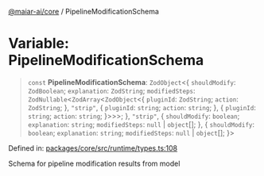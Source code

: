 [@maiar-ai/core](../index.md) / PipelineModificationSchema

# Variable: PipelineModificationSchema

> `const` **PipelineModificationSchema**: `ZodObject`\<\{ `shouldModify`: `ZodBoolean`; `explanation`: `ZodString`; `modifiedSteps`: `ZodNullable`\<`ZodArray`\<`ZodObject`\<\{ `pluginId`: `ZodString`; `action`: `ZodString`; \}, `"strip"`, \{ `pluginId`: `string`; `action`: `string`; \}, \{ `pluginId`: `string`; `action`: `string`; \}\>\>\>; \}, `"strip"`, \{ `shouldModify`: `boolean`; `explanation`: `string`; `modifiedSteps`: `null` \| `object`[]; \}, \{ `shouldModify`: `boolean`; `explanation`: `string`; `modifiedSteps`: `null` \| `object`[]; \}\>

Defined in: [packages/core/src/runtime/types.ts:108](https://github.com/UraniumCorporation/maiar-ai/blob/main/packages/core/src/runtime/types.ts#L108)

Schema for pipeline modification results from model
